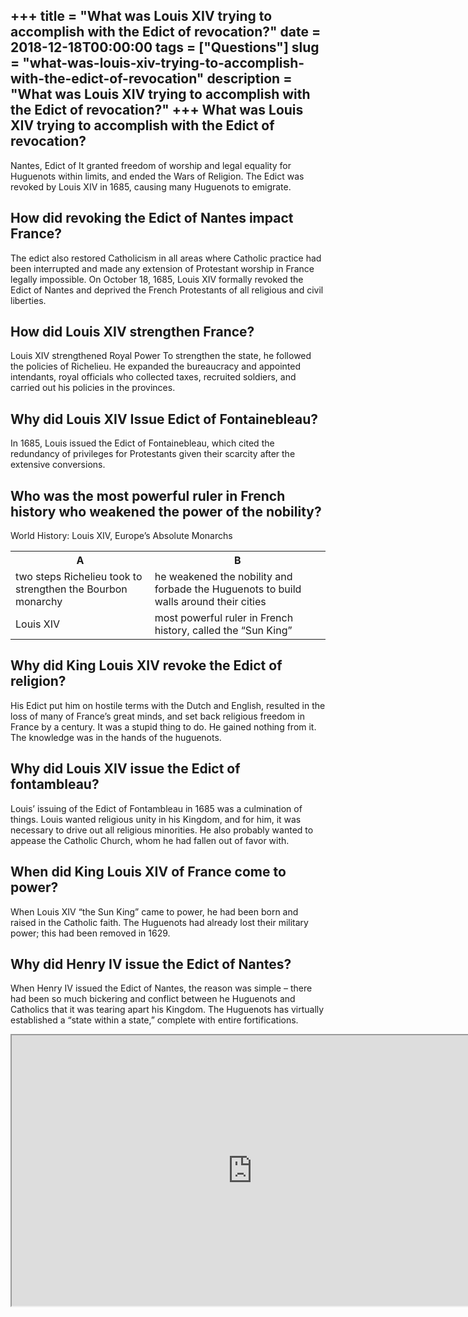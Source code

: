 +++
title = "What was Louis XIV trying to accomplish with the Edict of revocation?"
date = 2018-12-18T00:00:00
tags = ["Questions"]
slug = "what-was-louis-xiv-trying-to-accomplish-with-the-edict-of-revocation"
description = "What was Louis XIV trying to accomplish with the Edict of revocation?"
+++
What was Louis XIV trying to accomplish with the Edict of revocation?
---------------------------------------------------------------------

Nantes, Edict of It granted freedom of worship and legal equality for Huguenots within limits, and ended the Wars of Religion. The Edict was revoked by Louis XIV in 1685, causing many Huguenots to emigrate.

How did revoking the Edict of Nantes impact France?
---------------------------------------------------

The edict also restored Catholicism in all areas where Catholic practice had been interrupted and made any extension of Protestant worship in France legally impossible. On October 18, 1685, Louis XIV formally revoked the Edict of Nantes and deprived the French Protestants of all religious and civil liberties.

How did Louis XIV strengthen France?
------------------------------------

Louis XIV strengthened Royal Power To strengthen the state, he followed the policies of Richelieu. He expanded the bureaucracy and appointed intendants, royal officials who collected taxes, recruited soldiers, and carried out his policies in the provinces.

Why did Louis XIV Issue Edict of Fontainebleau?
-----------------------------------------------

In 1685, Louis issued the Edict of Fontainebleau, which cited the redundancy of privileges for Protestants given their scarcity after the extensive conversions.

Who was the most powerful ruler in French history who weakened the power of the nobility?
-----------------------------------------------------------------------------------------

World History: Louis XIV, Europe’s Absolute Monarchs

<table><tr><th>A</th><th>B</th></tr><tr><td>two steps Richelieu took to strengthen the Bourbon monarchy</td><td>he weakened the nobility and forbade the Huguenots to build walls around their cities</td></tr><tr><td>Louis XIV</td><td>most powerful ruler in French history, called the “Sun King”</td></tr></table>

Why did King Louis XIV revoke the Edict of religion?
----------------------------------------------------

His Edict put him on hostile terms with the Dutch and English, resulted in the loss of many of France’s great minds, and set back religious freedom in France by a century. It was a stupid thing to do. He gained nothing from it. The knowledge was in the hands of the huguenots.

Why did Louis XIV issue the Edict of fontambleau?
-------------------------------------------------

Louis’ issuing of the Edict of Fontambleau in 1685 was a culmination of things. Louis wanted religious unity in his Kingdom, and for him, it was necessary to drive out all religious minorities. He also probably wanted to appease the Catholic Church, whom he had fallen out of favor with.

When did King Louis XIV of France come to power?
------------------------------------------------

When Louis XIV “the Sun King” came to power, he had been born and raised in the Catholic faith. The Huguenots had already lost their military power; this had been removed in 1629.

Why did Henry IV issue the Edict of Nantes?
-------------------------------------------

When Henry IV issued the Edict of Nantes, the reason was simple – there had been so much bickering and conflict between he Huguenots and Catholics that it was tearing apart his Kingdom. The Huguenots has virtually established a “state within a state,” complete with entire fortifications.

<iframe allow="accelerometer; autoplay; clipboard-write; encrypted-media; gyroscope; picture-in-picture" allowfullscreen="" class="__youtube_prefs__  epyt-is-override  no-lazyload" data-no-lazy="1" data-origheight="433" data-origwidth="770" data-skipgform_ajax_framebjll="" height="433" id="_ytid_42102" loading="lazy" src="https://www.youtube.com/embed/qr8wDL-aBVk?enablejsapi=1&autoplay=0&cc_load_policy=0&cc_lang_pref=&iv_load_policy=1&loop=0&modestbranding=0&rel=1&fs=1&playsinline=0&autohide=2&theme=dark&color=red&controls=1&" title="YouTube player" width="770"></iframe>